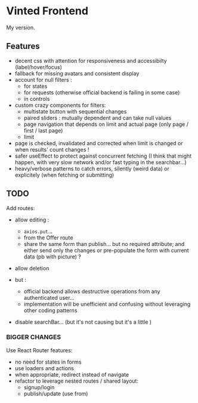 # Vinted Frontend

My version.

## Features

- decent css with attention for responsiveness and accessibilty (label/hover/focus)
- fallback for missing avatars and consistent display
- account for null filters :
  - for states
  - for requests (otherwise official backend is failing in some case)
  - in controls
- custom crazy components for filters:
  - multistate button with sequential changes
  - paired sliders : mutually dependent and can take null values
  - page navigation that depends on limit and actual page (only page / first / last page)
  - limit
- page is checked, invalidated and corrected when limit is changed or when results' count changes !
- safer useEffect to protect against concurrent fetching (I think that might happen, with very slow network and/or fast typing in the searchbar...)
- heavy/verbose patterns to catch errors, silently (weird data) or explicitely (when fetching or submitting)

## TODO

Add routes:

- allow editing :
  - `axios.put`...
  - from the Offer route
  - share the same form than publish... but no required attribute; and either send only the changes or pre-populate the form with current data (pb with picture) ?
- allow deletion
- but :

  - official backend allows destructive operations from any authenticated user...
  - implementation will be unefficient and confusing without leveraging other coding patterns

- disable searchBar... (but it's not causing but it's a little )

### BIGGER CHANGES

Use React Router features:

- no need for states in forms
- use loaders and actions
- when appropriate, redirect instead of navigate
- refactor to leverage nested routes / shared layout:
  - signup/login
  - publish/update (use from)
